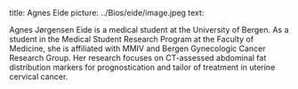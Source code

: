 title: Agnes Eide
picture: ../Bios/eide/image.jpeg
text:

Agnes Jørgensen Eide is a medical student at the University of Bergen. As a student in the Medical Student Research Program at the Faculty of Medicine, she is affiliated with MMIV and Bergen Gynecologic Cancer Research Group. Her research focuses on CT-assessed abdominal fat distribution markers for prognostication and tailor of treatment in uterine cervical cancer.
